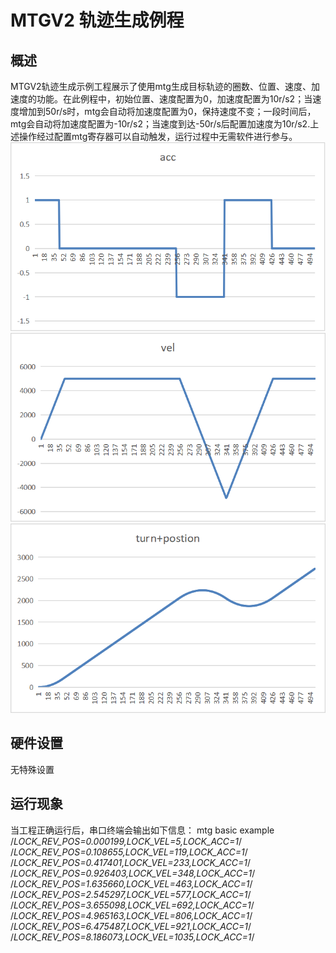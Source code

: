 # MTGV2 轨迹生成例程

## 概述

MTGV2轨迹生成示例工程展示了使用mtg生成目标轨迹的圈数、位置、速度、加速度的功能。在此例程中，初始位置、速度配置为0，加速度配置为10r/s2；当速度增加到50r/s时，mtg会自动将加速度配置为0，保持速度不变；一段时间后，mtg会自动将加速度配置为-10r/s2；当速度到达-50r/s后配置加速度为10r/s2.上述操作经过配置mtg寄存器可以自动触发，运行过程中无需软件进行参与。
 ![加速度曲线](doc/acc.png "加速度曲线")
 ![速度曲线](doc/vel.png "速度曲线")
 ![圈数位置曲线](doc/pos.png "圈数位置曲线")

## 硬件设置

无特殊设置

## 运行现象

当工程正确运行后，串口终端会输出如下信息：
mtg basic example
/*LOCK_REV_POS=0.000199,LOCK_VEL=5,LOCK_ACC=1*/
/*LOCK_REV_POS=0.108655,LOCK_VEL=119,LOCK_ACC=1*/
/*LOCK_REV_POS=0.417401,LOCK_VEL=233,LOCK_ACC=1*/
/*LOCK_REV_POS=0.926403,LOCK_VEL=348,LOCK_ACC=1*/
/*LOCK_REV_POS=1.635660,LOCK_VEL=463,LOCK_ACC=1*/
/*LOCK_REV_POS=2.545297,LOCK_VEL=577,LOCK_ACC=1*/
/*LOCK_REV_POS=3.655098,LOCK_VEL=692,LOCK_ACC=1*/
/*LOCK_REV_POS=4.965163,LOCK_VEL=806,LOCK_ACC=1*/
/*LOCK_REV_POS=6.475487,LOCK_VEL=921,LOCK_ACC=1*/
/*LOCK_REV_POS=8.186073,LOCK_VEL=1035,LOCK_ACC=1*/
